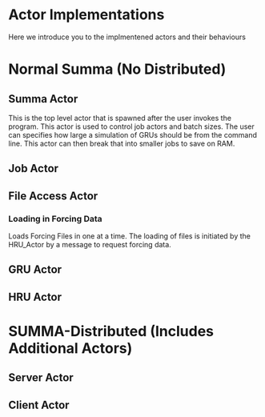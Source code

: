# Actor Implementations
Here we introduce you to the implmentened actors and their behaviours


# Normal Summa (No Distributed)

## Summa Actor
This is the top level actor that is spawned after the user invokes the program.
This actor is used to control job actors and batch sizes. The user can specifies how large a simulation of GRUs should be from the command line. This actor can then break that into smaller jobs to save on RAM.

## Job Actor

## File Access Actor

### Loading in Forcing Data
Loads Forcing Files in one at a time. The loading of files is initiated by the HRU_Actor by a message to request forcing data. 

## GRU Actor

## HRU Actor




# SUMMA-Distributed (Includes Additional Actors)


## Server Actor

## Client Actor